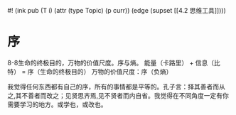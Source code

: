 #! (ink pub (T i) (attr (type Topic) (p curr)) (edge (supset [[4.2 思维工具]])))

# 序

8-8生命的终极目的，万物的价值尺度。序与熵。
能量（卡路里） + 信息（比特） = 序（生命的终极目的）
万物的价值尺度：序（负熵）

我觉得任何东西都有自己的序，所有的事情都是平等的。孔子言：择其善者而从之,其不善者而改之；见贤思齐焉,见不贤者而内自省。我觉得在不同角度一定有你需要学习的地方。或学也，或改也。





